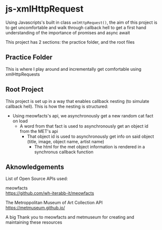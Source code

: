 # js-xmlHttpRequest

Using Javascripts's built in class `xmlHttpRequest()`, the aim of this project is to get uncomfortable and walk through callback hell to get a first hand understanding of the importance of promises and async await

This project has 2 sections: the practice folder, and the root files

## Practice Folder

This is where I play around and incrementally get comfortable using xmlHttpRequests

## Root Project

This project is set up in a way that enables callback nesting (to simulate callback hell).
This is how the nesting is structured:

- Using meowfacts's api, we asynchronously get a new random cat fact on load
  - A word from that fact is used to asynchronously get an object id from the MET's api
    - That object id is used to asynchronously get info on said object (title, image, object name, artist name)
      - The html for the met object information is rendered in a synchronus callback function

## Aknowledgements

List of Open Source APIs used:

meowfacts  
https://github.com/wh-iterabb-it/meowfacts

The Metroppolitan Museum of Art Collection API  
https://metmuseum.github.io/

A big Thank you to meowfacts and metmuseum for creating and maintaining these resources

